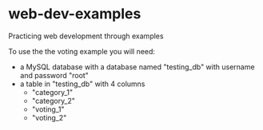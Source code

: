 # web-dev-examples
 Practicing web development through examples

 To use the the voting example you will need:
  - a MySQL database with a database named "testing_db" with username and password "root"
  - a table in "testing_db" with 4 columns
    - "category_1"
    - "category_2"
    - "voting_1"
    - "voting_2"
